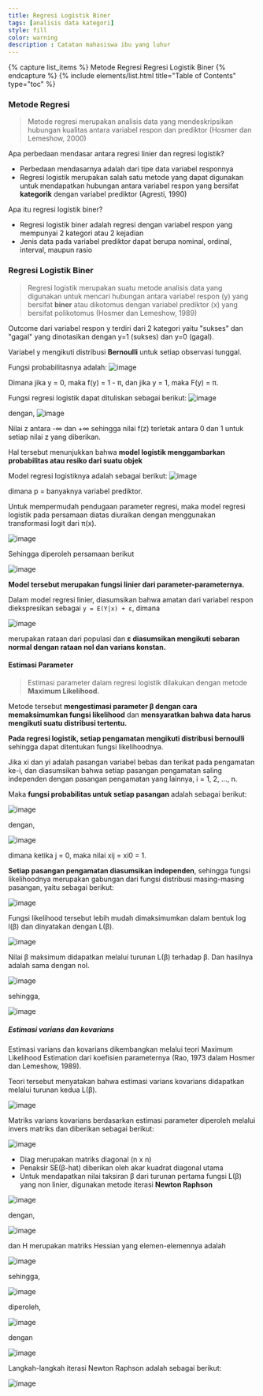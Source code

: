 ```yaml
---
title: Regresi Logistik Biner
tags: [analisis data kategori]
style: fill
color: warning
description : Catatan mahasiswa ibu yang luhur
---
```


{% capture list_items %}
Metode Regresi
Regresi Logistik Biner
{% endcapture %}
{% include elements/list.html title="Table of Contents" type="toc" %}

### Metode Regresi

> Metode regresi merupakan analisis data yang mendeskripsikan hubungan kualitas antara variabel respon dan prediktor (Hosmer dan Lemeshow, 2000)

Apa perbedaan mendasar antara regresi linier dan regresi logistik?
* Perbedaan mendasarnya adalah dari tipe data variabel responnya
* Regresi logistik merupakan salah satu metode yang dapat digunakan untuk mendapatkan hubungan antara variabel respon yang bersifat **kategorik** dengan variabel prediktor (Agresti, 1990)

Apa itu regresi logistik biner?
* Regresi logistik biner adalah regresi dengan variabel respon yang mempunyai 2 kategori atau 2 kejadian
* Jenis data pada variabel prediktor dapat berupa nominal, ordinal, interval, maupun rasio

### Regresi Logistik Biner

> Regresi logistik merupakan suatu metode analisis data yang digunakan untuk mencari hubungan antara variabel respon (y) yang bersifat **biner** atau dikotomus dengan variabel prediktor (x) yang bersifat polikotomus (Hosmer dan Lemeshow, 1989)

Outcome dari variabel respon y terdiri dari 2 kategori yaitu "sukses" dan "gagal" yang dinotasikan dengan y=1 (sukses) dan y=0 (gagal).

Variabel y mengikuti distribusi **Bernoulli** untuk setiap observasi tunggal.

Fungsi probabilitasnya adalah:
![image](https://user-images.githubusercontent.com/71642722/121794635-38e79980-cc34-11eb-8f5c-64800dca647e.png)

Dimana jika y = 0, maka f(y) = 1 - π, dan jika y = 1, maka F(y) = π.

Fungsi regresi logistik dapat dituliskan sebagai berikut:
![image](https://user-images.githubusercontent.com/71642722/121794696-ae536a00-cc34-11eb-888c-b648fc787bea.png)

dengan,
![image](https://user-images.githubusercontent.com/71642722/121794706-bd3a1c80-cc34-11eb-9813-b27dca120618.png)

Nilai z antara -∞ dan +∞ sehingga nilai f(z) terletak antara 0 dan 1 untuk setiap nilai z yang diberikan.

Hal tersebut menunjukkan bahwa **model logistik menggambarkan probabilitas atau resiko dari suatu objek**

Model regresi logistiknya adalah sebagai berikut:
![image](https://user-images.githubusercontent.com/71642722/121794741-10ac6a80-cc35-11eb-8b16-ea1ff654e21b.png)

dimana p = banyaknya variabel prediktor.

Untuk mempermudah pendugaan parameter regresi, maka model regresi logistik pada persamaan diatas diuraikan dengan menggunakan transformasi logit dari π(x).

![image](https://user-images.githubusercontent.com/71642722/121803511-3e60d600-cc6c-11eb-86ad-cd16900adc73.png)

Sehingga diperoleh persamaan berikut 

![image](https://user-images.githubusercontent.com/71642722/121803533-533d6980-cc6c-11eb-9300-fc172d57a03c.png)

**Model tersebut merupakan fungsi linier dari parameter-parameternya.**

Dalam model regresi linier, diasumsikan bahwa amatan dari variabel respon diekspresikan sebagai `y = E(Y|x) + ε`, dimana

![image](https://user-images.githubusercontent.com/71642722/121803591-98fa3200-cc6c-11eb-8389-0065ed403dbc.png)

merupakan rataan dari populasi dan **ε diasumsikan mengikuti sebaran normal dengan rataan nol dan varians konstan.**

#### Estimasi Parameter

> Estimasi parameter dalam regresi logistik dilakukan dengan metode **Maximum Likelihood.**

Metode tersebut **mengestimasi parameter β dengan cara memaksimumkan fungsi likelihood** dan **mensyaratkan bahwa data harus mengikuti suatu distribusi tertentu.**

**Pada regresi logistik, setiap pengamatan mengikuti distribusi bernoulli** sehingga dapat ditentukan fungsi likelihoodnya.

Jika xi dan yi adalah pasangan variabel bebas dan terikat pada pengamatan ke-i, dan diasumsikan bahwa setiap pasangan pengamatan saling independen dengan pasangan pengamatan yang lainnya, i = 1, 2, ..., n.

Maka **fungsi probabilitas untuk setiap pasangan** adalah sebagai berikut:

![image](https://user-images.githubusercontent.com/71642722/121803829-803e4c00-cc6d-11eb-87d3-a98c0acda9c4.png)

dengan,

![image](https://user-images.githubusercontent.com/71642722/121803837-8a604a80-cc6d-11eb-8a73-abb6ffaed048.png)

dimana ketika j = 0, maka nilai xij = xi0 = 1.

**Setiap pasangan pengamatan diasumsikan independen**, sehingga fungsi likelihoodnya merupakan gabungan dari fungsi distribusi masing-masing pasangan, yaitu sebagai berikut:

![image](https://user-images.githubusercontent.com/71642722/121803869-aa900980-cc6d-11eb-85ea-16e5474c02a8.png)

Fungsi likelihood tersebut lebih mudah dimaksimumkan dalam bentuk log l(β) dan dinyatakan dengan L(β).

![image](https://user-images.githubusercontent.com/71642722/121803924-dad7a800-cc6d-11eb-8a16-59f81ad12d1f.png)

Nilai β maksimum didapatkan melalui turunan L(β) terhadap β. Dan hasilnya adalah sama dengan nol.

![image](https://user-images.githubusercontent.com/71642722/121804033-81bc4400-cc6e-11eb-82f7-0607452d7d6a.png)

sehingga,

![image](https://user-images.githubusercontent.com/71642722/121804037-8e409c80-cc6e-11eb-8b03-544819f95d5c.png)

##### Estimasi varians dan kovarians

Estimasi varians dan kovarians dikembangkan melalui teori Maximum Likelihood Estimation dari koefisien parameternya (Rao, 1973 dalam Hosmer dan Lemeshow, 1989).

Teori tersebut menyatakan bahwa estimasi varians kovarians didapatkan melalui turunan kedua L(β).

![image](https://user-images.githubusercontent.com/71642722/121804080-d8298280-cc6e-11eb-8263-b0704a50bafc.png)

Matriks varians kovarians berdasarkan estimasi parameter diperoleh melalui invers matriks dan diberikan sebagai berikut:

![image](https://user-images.githubusercontent.com/71642722/121804107-f7281480-cc6e-11eb-8143-25564205111f.png)

- Diag merupakan matriks diagonal (n x n) 
- Penaksir SE(β-hat) diberikan oleh akar kuadrat diagonal utama
- Untuk mendapatkan nilai taksiran β dari turunan pertama fungsi L(β) yang non linier, digunakan metode iterasi **Newton Raphson**

![image](https://user-images.githubusercontent.com/71642722/121804197-60a82300-cc6f-11eb-9305-30230b79bd5f.png)

dengan,

![image](https://user-images.githubusercontent.com/71642722/121804206-6b62b800-cc6f-11eb-85fa-b730af2c755a.png)

dan H merupakan matriks Hessian yang elemen-elemennya adalah 

![image](https://user-images.githubusercontent.com/71642722/121804231-86cdc300-cc6f-11eb-98b8-f7bf0155b74d.png)

sehingga,

![image](https://user-images.githubusercontent.com/71642722/121804251-9cdb8380-cc6f-11eb-9a4f-c2ffb8393309.png)

diperoleh,

![image](https://user-images.githubusercontent.com/71642722/121804365-2e4af580-cc70-11eb-8a6d-c02b696ddada.png)

dengan 

![image](https://user-images.githubusercontent.com/71642722/121804372-3b67e480-cc70-11eb-9ab0-ccb68641c62d.png)

Langkah-langkah iterasi Newton Raphson adalah sebagai berikut:

![image](https://user-images.githubusercontent.com/71642722/121804418-8c77d880-cc70-11eb-8469-651795b93bbb.png)
